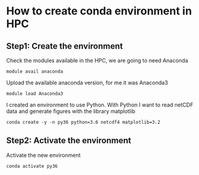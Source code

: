 # How to create conda environment in HPC

## Step1: Create the environment

Check the modules available in the HPC, we are going to need Anaconda

```
module avail anaconda
```

Upload the available anaconda version, for me it was Anaconda3

```
module load Anaconda3
```

I created an environment to use Python. With Python I want to read netCDF data and generate figures with the library matplotlib

```
conda create -y -n py36 python=3.6 netcdf4 matplotlib=3.2
```

## Step2: Activate the environment

Activate the new environment

```
conda activate py36
```
